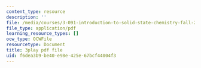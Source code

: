```yaml
---
content_type: resource
description: ''
file: /media/courses/3-091-introduction-to-solid-state-chemistry-fall-2018/f6dea3b9be40e98e425e67bcf44004f3_GhwBpZx3LjI.pdf
file_type: application/pdf
learning_resource_types: []
ocw_type: OCWFile
resourcetype: Document
title: 3play pdf file
uid: f6dea3b9-be40-e98e-425e-67bcf44004f3
---
```

